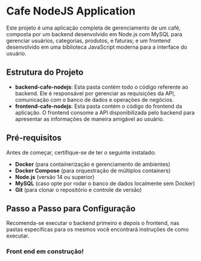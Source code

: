 # Cafe NodeJS Application

Este projeto é uma aplicação completa de gerenciamento de um café, composta por um backend desenvolvido em Node.js com MySQL para gerenciar usuários, categorias, produtos, e faturas; e um frontend desenvolvido em uma biblioteca JavaScript moderna para a interface do usuário.

## Estrutura do Projeto

- **backend-cafe-nodejs**: Esta pasta contém todo o código referente ao backend. Ele é responsável por gerenciar as requisições da API, comunicação com o banco de dados e operações de negócios.
- **frontend-cafe-nodejs**: Esta pasta contém o código do frontend da aplicação. O frontend consome a API disponibilizada pelo backend para apresentar as informações de maneira amigável ao usuário.

## Pré-requisitos

Antes de começar, certifique-se de ter o seguinte instalado:

- **Docker** (para containerização e gerenciamento de ambientes)
- **Docker Compose** (para orquestração de múltiplos containers)
- **Node.js** (versão 14 ou superior)
- **MySQL** (caso opte por rodar o banco de dados localmente sem Docker)
- **Git** (para clonar o repositório e controle de versão)

## Passo a Passo para Configuração

Recomenda-se executar o backend primeiro e depois o frontend, nas pastas específicas para os mesmos você encontrará instruções de como executar.


### Front end em construção!

